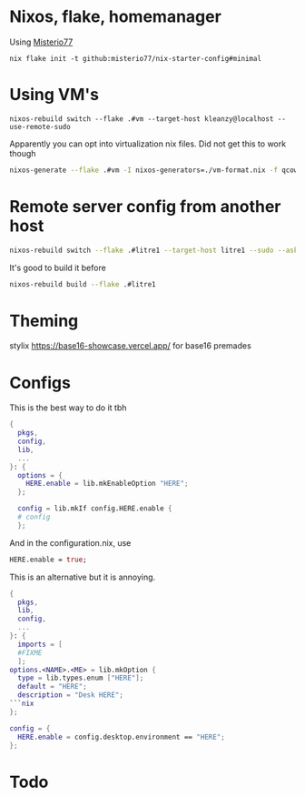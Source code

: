 # Nixos, flake, homemanager
Using [Misterio77](https://github.com/Misterio77/nix-starter-configs/blob/main/README.md)

```nix flake init -t github:misterio77/nix-starter-config#minimal```

# Using VM's
```
nixos-rebuild switch --flake .#vm --target-host kleanzy@localhost --use-remote-sudo
```
Apparently you can opt into virtualization nix files. Did not get this to work though
```bash
nixos-generate --flake .#vm -I nixos-generators=./vm-format.nix -f qcow
```
# Remote server config from another host
```bash
nixos-rebuild switch --flake .#litre1 --target-host litre1 --sudo --ask-sudo-password
```
It's good to build it before
```bash
nixos-rebuild build --flake .#litre1
```

# Theming
stylix
https://base16-showcase.vercel.app/ for base16 premades

# Configs
This is the best way to do it tbh
```nix
{
  pkgs,
  config,
  lib,
  ...
}: {
  options = {
    HERE.enable = lib.mkEnableOption "HERE";
  };

  config = lib.mkIf config.HERE.enable {
  # config
  };
```
And in the configuration.nix, use
```nix
HERE.enable = true;
```
This is an alternative but it is annoying.

```nix
{
  pkgs,
  lib,
  config,
  ...
}: {
  imports = [
  #FIXME
  ];
options.<NAME>.<ME> = lib.mkOption {
  type = lib.types.enum ["HERE"];
  default = "HERE";
  description = "Desk HERE";
```nix
};

config = {
  HERE.enable = config.desktop.environment == "HERE";
};
```
# Todo
